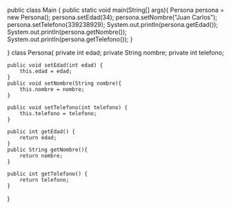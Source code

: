 public class Main {
    public static void main(String[] args){
        Persona persona = new Persona();
        persona.setEdad(34);
        persona.setNombre("Juan Carlos");
        persona.setTelefono(339238929);
        System.out.println(persona.getEdad());
        System.out.println(persona.getNombre());
        System.out.println(persona.getTelefono());
    }

}
class Persona{
    private int edad;
    private String nombre;
    private int telefono;

    public void setEdad(int edad) {
        this.edad = edad;
    }
    public void setNombre(String nombre){
        this.nombre = nombre;
    }

    public void setTelefono(int telefono) {
        this.telefono = telefono;
    }

    public int getEdad() {
        return edad;
    }
    public String getNombre(){
        return nombre;
    }

    public int getTelefono() {
        return telefono;
    }
}
